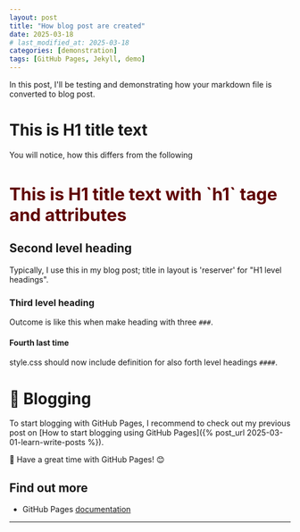 ```yaml
---
layout: post
title: "How blog post are created"
date: 2025-03-18
# last_modified_at: 2025-03-18
categories: [demonstration]
tags: [GitHub Pages, Jekyll, demo]
---
```


In this post, I'll be testing and demonstrating how your markdown file is converted to blog post.

# This is H1 title text
You will notice, how this differs from the following

<h1 style="font-size: 2.2em; color: #600000; font-weight: bold;">This is H1 title text with `h1` tage and attributes </h1>


## Second level heading
Typically, I use this in my blog post; title in layout is 'reserver' for "H1 level headings".

### Third level heading
Outcome is like this when make heading with three `###`.

#### Fourth last time
style.css should now include definition for also forth level headings `####`.

# 📝 Blogging
To start blogging with GitHub Pages, I recommend to check out my previous post on [How to start blogging using GitHub Pages]({% post_url 2025-03-01-learn-write-posts %}).


📝 Have a great time with GitHub Pages! 😊

## <span id="ref"> Find out more </span>
- GitHub Pages [documentation](https://pages.github.com/)

--- 
